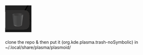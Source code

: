 
![img](img.png)

clone the repo & then put it (org.kde.plasma.trash-noSymbolic)  in ~/.local/share/plasma/plasmoid/
